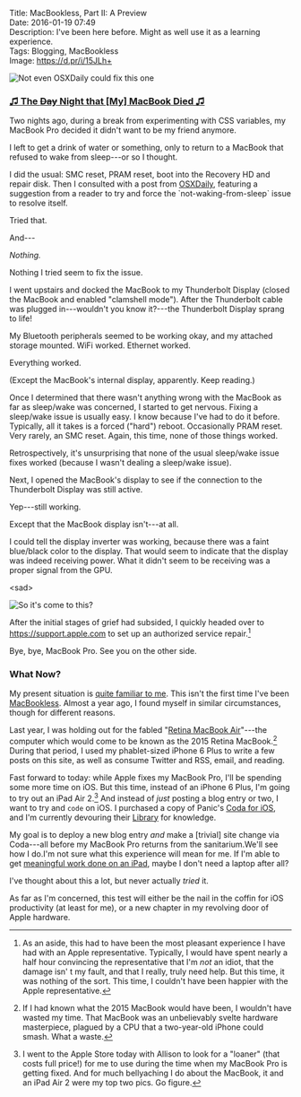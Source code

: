 Title: MacBookless, Part II: A Preview  
Date: 2016-01-19 07:49  
Description: I've been here before. Might as well use it as a learning experience.  
Tags: Blogging, MacBookless  
Image: https://d.pr/i/15JLh+  

![Not even OSXDaily could fix this one][1]

### [♫ The <s>Day</s> Night that [My] MacBook Died ♫][2]

Two nights ago, during a break from experimenting with CSS variables, my MacBook Pro decided it didn't want to be my friend anymore.

I left to get a drink of water or something, only to return to a MacBook that refused to wake from sleep---or so I thought.

I did the usual: SMC reset, PRAM reset, boot into the Recovery HD and repair disk. Then I consulted with a post from [OSXDaily][3], featuring a suggestion from a reader to try and force the \`not-waking-from-sleep\` issue to resolve itself.

Tried that.

And---

*Nothing.*

Nothing I tried seem to fix the issue.

I went upstairs and docked the MacBook to my Thunderbolt Display (closed the MacBook and enabled "clamshell mode"). After the Thunderbolt cable was plugged in---wouldn't you know it?---the Thunderbolt Display sprang to life!

My Bluetooth peripherals seemed to be working okay, and my attached storage mounted. WiFi worked. Ethernet worked.

Everything worked.

(Except the MacBook's internal display, apparently. Keep reading.)

Once I determined that there wasn't anything wrong with the MacBook as far as sleep/wake was concerned, I started to get nervous. Fixing a sleep/wake issue is usually easy. I know because I've had to do it before. Typically, all it takes is a forced ("hard") reboot. Occasionally PRAM reset. Very rarely, an SMC reset. Again, this time, none of those things worked.

Retrospectively, it's unsurprising that none of the usual sleep/wake issue fixes worked (because I wasn't dealing a sleep/wake issue).

Next, I opened the MacBook's display to see if the connection to the Thunderbolt Display was still active.

Yep---still working.

Except that the MacBook display isn't---at all.

I could tell the display inverter was working, because there was a faint blue/black color to the display. That would seem to indicate that the display was indeed receiving power. What it didn't seem to be receiving was a proper signal from the GPU.

\<sad\>

![So it's come to this?][4]

After the initial stages of grief had subsided, I quickly headed over to <https://support.apple.com> to set up an authorized service repair.[^1]

Bye, bye, MacBook Pro. See you on the other side.

### What Now?

My present situation is [quite familiar to me][5]. This isn't the first time I've been [MacBookless][6]. Almost a year ago, I found myself in similar circumstances, though for different reasons.

Last year, I was holding out for the fabled "[Retina MacBook Air][7]"---the computer which would come to be known as the 2015 Retina MacBook.[^2] During that period, I used my phablet-sized iPhone 6 Plus to write a few posts on this site, as well as consume Twitter and RSS, email, and reading.

Fast forward to today: while Apple fixes my MacBook Pro, I'll be spending some more time on iOS. But this time, instead of an iPhone 6 Plus, I'm going to try out an iPad Air 2.[^3] And instead of *just* posting a blog entry or two, I want to try and `code` on iOS. I purchased a copy of Panic's [Coda for iOS][8], and I'm currently devouring their [Library][9] for knowledge.

My goal is to deploy a new blog entry *and* make a [trivial] site change via Coda---all before my MacBook Pro returns from the sanitarium.We'll see how I do.I'm not sure what this experience will mean for me. If I'm able to get [meaningful work done on an iPad][10], maybe I don't need a laptop after all?

I've thought about this a lot, but never actually *tried* it.

As far as I'm concerned, this test will either be the nail in the coffin for iOS productivity (at least for me), or a new chapter in my revolving door of Apple hardware.

[^1]: As an aside, this had to have been the most pleasant experience I have had with an Apple representative. Typically, I would have spent nearly a half hour convincing the representative that I'm *not* an idiot, that the damage isn' t my fault, and that I really, truly need help. But this time, it was nothing of the sort. This time, I couldn't have been happier with the Apple representative.
[^2]: If I had known what the 2015 MacBook would have been, I wouldn't have wasted my time. That MacBook was an unbelievably svelte hardware masterpiece, plagued by a CPU that a two-year-old iPhone could smash. What a waste.
[^3]: I went to the Apple Store today with Allison to look for a "loaner" (that costs full price!) for me to use during the time when my MacBook Pro is getting fixed. And for much bellyaching I do about the MacBook, it and an iPad Air 2 were my top two pics. Go figure.

[1]: https://d.pr/i/15JLh+ "So many other posts I should be writing right now"
[2]: https://soundcloud.com/kalo_beast/don-mclean-american-pie-the-real-song-no-cover#t=1:01 "Don McLean's 'American Pie' on SoundCloud"
[3]: http://osxdaily.com/2014/11/22/fix-macbook-pro-booting-black-screen/ "Post from OSXDaily with suggestions"
[4]: https://d.pr/i/1d7qi+ "Off to the repair shop, it goes"
[5]: /2015/3/31/macbookless "My first experience without a Mac"
[6]: /tags/MacBookless "Posts tagged 'MacBookless'"
[7]: /2015/1/10/my-thoughts-on-apples-rumored-12-inch-macbook-air "My thoughts on the then-upcoming MacBook Air with Retina display"
[8]: https://geo.itunes.apple.com/us/app/coda-for-ios-formerly-diet/id500906297?mt=8&at=1l3vx9s "Coda on the App Store"
[9]: https://library.panic.com/coda-ios/ "Panic's Library for Coda on iOS"
[10]: https://www.macstories.net/stories/ipad-air-2-review-why-the-ipad-became-my-main-computer/ "Federico Viticci on using his iPad as his main computer"
